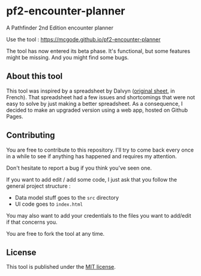 # pf2-encounter-planner
A Pathfinder 2nd Edition encounter planner

Use the tool : https://mcgode.github.io/pf2-encounter-planner

The tool has now entered its beta phase. It's functional, 
but some features might be missing. And you might find some bugs. 

## About this tool

This tool was inspired by a spreadsheet by Dalvyn 
([original sheet](https://docs.google.com/spreadsheets/d/147Qwk0-nl1tvDNCyYBzXXskMAaU4MQJ53RYa4qVEIbI/edit?usp=sharing), in French).
That spreadsheet had a few issues and shortcomings that were not easy to 
solve by just making a better spreadsheet. As a consequence, I decided to 
make an upgraded version using a web app, hosted on Github Pages.

## Contributing

You are free to contribute to this repository. I'll try to come back every 
once in a while to see if anything has happened and requires my attention.

Don't hesitate to report a bug if you think you've seen one.

If you want to add edit / add some code, I just ask that you follow the general project structure :
- Data model stuff goes to the `src` directory
- UI code goes to `index.html`

You may also want to add your credentials to the files you want to add/edit
if that concerns you.

You are free to fork the tool at any time.

## License

This tool is published under the [MIT license](https://opensource.org/licenses/MIT). 
